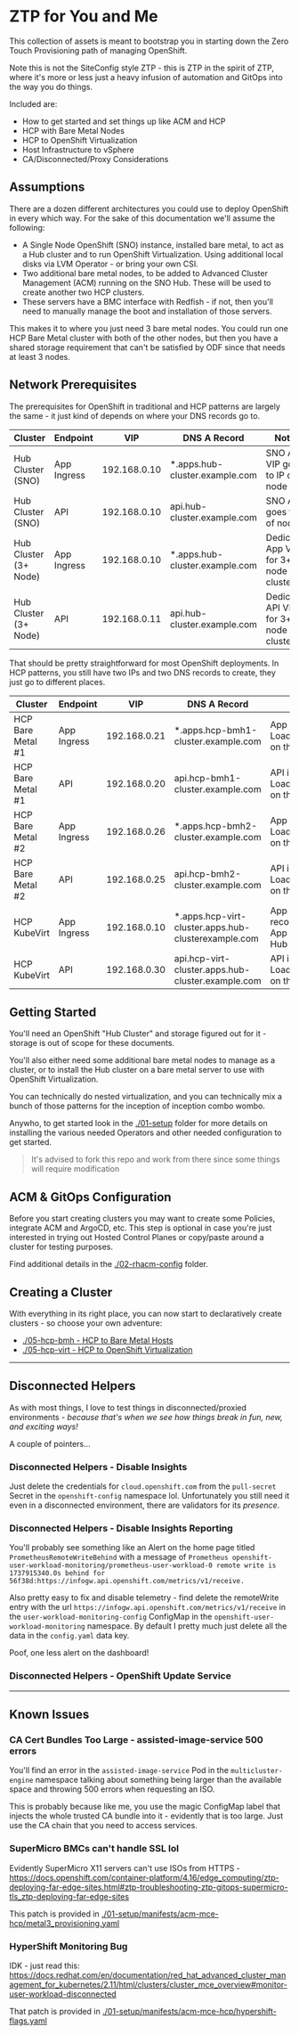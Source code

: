 # ZTP for You and Me

This collection of assets is meant to bootstrap you in starting down the Zero Touch Provisioning path of managing OpenShift.

Note this is not the SiteConfig style ZTP - this is ZTP in the spirit of ZTP, where it's more or less just a heavy infusion of automation and GitOps into the way you do things.

Included are:

- How to get started and set things up like ACM and HCP
- HCP with Bare Metal Nodes
- HCP to OpenShift Virtualization
- Host Infrastructure to vSphere
- CA/Disconnected/Proxy Considerations

## Assumptions

There are a dozen different architectures you could use to deploy OpenShift in every which way.  For the sake of this documentation we'll assume the following:

- A Single Node OpenShift (SNO) instance, installed bare metal, to act as a Hub cluster and to run OpenShift Virtualization.  Using additional local disks via LVM Operator - or bring your own CSI.
- Two additional bare metal nodes, to be added to Advanced Cluster Management (ACM) running on the SNO Hub.  These will be used to create another two HCP clusters.
- These servers have a BMC interface with Redfish - if not, then you'll need to manually manage the boot and installation of those servers.

This makes it to where you just need 3 bare metal nodes.  You could run one HCP Bare Metal cluster with both of the other nodes, but then you have a shared storage requirement that can't be satisfied by ODF since that needs at least 3 nodes.

## Network Prerequisites

The prerequisites for OpenShift in traditional and HCP patterns are largely the same - it just kind of depends on where your DNS records go to.

| Cluster | Endpoint | VIP | DNS A Record | Notes |
|---------|----------|-----|--------------|-------|
| Hub Cluster (SNO) | App Ingress | 192.168.0.10 | *.apps.hub-cluster.example.com | SNO App VIP goes to IP of node |
| Hub Cluster (SNO) | API | 192.168.0.10 | api.hub-cluster.example.com | SNO API goes to IP of node |
| Hub Cluster (3+ Node) | App Ingress | 192.168.0.10 | *.apps.hub-cluster.example.com | Dedicated App VIP for 3+ node clusters |
| Hub Cluster (3+ Node) | API | 192.168.0.11 | api.hub-cluster.example.com | Dedicated API VIP for 3+ node clusters |

That should be pretty straightforward for most OpenShift deployments.   In HCP patterns, you still have two IPs and two DNS records to create, they just go to different places.

| Cluster | Endpoint | VIP | DNS A Record | Notes |
|---------|----------|-----|--------------|-------|
| HCP Bare Metal #1 | App Ingress | 192.168.0.21 | *.apps.hcp-bmh1-cluster.example.com | App VIP is LoadBalancer service on the managed cluster |
| HCP Bare Metal #1 | API | 192.168.0.20 | api.hcp-bmh1-cluster.example.com | API is a LoadBalancer/NodePort on the Hub cluster |
| HCP Bare Metal #2 | App Ingress | 192.168.0.26 | *.apps.hcp-bmh2-cluster.example.com | App VIP is LoadBalancer service on the managed cluster |
| HCP Bare Metal #2 | API | 192.168.0.25 | api.hcp-bmh2-cluster.example.com | API is a LoadBalancer/NodePort on the Hub cluster |
| HCP KubeVirt | App Ingress | 192.168.0.10 | *.apps.hcp-virt-cluster.apps.hub-clusterexample.com | App Ingress DNS record points to the App Ingress VIP of the Hub Cluster |
| HCP KubeVirt | API | 192.168.0.30 | api.hcp-virt-cluster.apps.hub-cluster.example.com | API is a LoadBalancer/NodePort on the Hub cluster |

## Getting Started

You'll need an OpenShift "Hub Cluster" and storage figured out for it - storage is out of scope for these documents.

You'll also either need some additional bare metal nodes to manage as a cluster, or to install the Hub cluster on a bare metal server to use with OpenShift Virtualization.

You can technically do nested virtualization, and you can technically mix a bunch of those patterns for the inception of inception combo wombo.

Anywho, to get started look in the [./01-setup](./01-setup) folder for more details on installing the various needed Operators and other needed configuration to get started.

> It's advised to fork this repo and work from there since some things will require modification

## ACM & GitOps Configuration

Before you start creating clusters you may want to create some Policies, integrate ACM and ArgoCD, etc.  This step is optional in case you're just interested in trying out Hosted Control Planes or copy/paste around a cluster for testing purposes.

Find additional details in the [./02-rhacm-config](./02-rhacm-config) folder.

## Creating a Cluster

With everything in its right place, you can now start to declaratively create clusters - so choose your own adventure:

- [./05-hcp-bmh - HCP to Bare Metal Hosts](./05-hcp-bmh)
- [./05-hcp-virt - HCP to OpenShift Virtualization](./05-hcp-virt)

---

## Disconnected Helpers

As with most things, I love to test things in disconnected/proxied environments - *because that's when we see how things break in fun, new, and exciting ways!*

A couple of pointers...

### Disconnected Helpers - Disable Insights

Just delete the credentials for `cloud.openshift.com` from the `pull-secret` Secret in the `openshift-config` namespace lol.  Unfortunately you still need it even in a disconnected environment, there are validators for its *presence*.

### Disconnected Helpers - Disable Insights Reporting

You'll probably see something like an Alert on the home page titled `PrometheusRemoteWriteBehind` with a message of `Prometheus openshift-user-workload-monitoring/prometheus-user-workload-0 remote write is 1737915340.0s behind for 56f38d:https://infogw.api.openshift.com/metrics/v1/receive.`

Also pretty easy to fix and disable telemetry - find delete the remoteWrite entry with the url `https://infogw.api.openshift.com/metrics/v1/receive` in the `user-workload-monitoring-config` ConfigMap in the `openshift-user-workload-monitoring` namespace.  By default I pretty much just delete all the data in the `config.yaml` data key.

Poof, one less alert on the dashboard!

### Disconnected Helpers - OpenShift Update Service

---

## Known Issues

### CA Cert Bundles Too Large - assisted-image-service 500 errors

You'll find an error in the `assisted-image-service` Pod in the `multicluster-engine` namespace talking about something being larger than the available space and throwing 500 errors when requesting an ISO.

This is probably because like me, you use the magic ConfigMap label that injects the whole trusted CA bundle into it - evidently that is too large.  Just use the CA chain that you need to access services.

### SuperMicro BMCs can't handle SSL lol

Evidently SuperMicro X11 servers can't use ISOs from HTTPS - https://docs.openshift.com/container-platform/4.16/edge_computing/ztp-deploying-far-edge-sites.html#ztp-troubleshooting-ztp-gitops-supermicro-tls_ztp-deploying-far-edge-sites

This patch is provided in [./01-setup/manifests/acm-mce-hcp/metal3_provisioning.yaml](./01-setup/manifests/acm-mce-hcp/metal3_provisioning.yaml)

### HyperShift Monitoring Bug

IDK - just read this: https://docs.redhat.com/en/documentation/red_hat_advanced_cluster_management_for_kubernetes/2.11/html/clusters/cluster_mce_overview#monitor-user-workload-disconnected

That patch is provided in [./01-setup/manifests/acm-mce-hcp/hypershift-flags.yaml](./01-setup/manifests/acm-mce-hcp/hypershift-flags.yaml)
